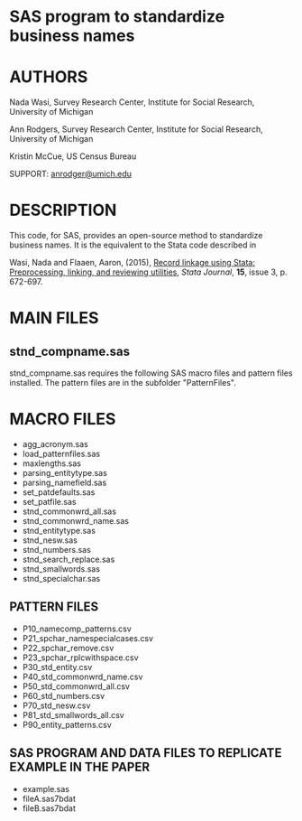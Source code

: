 SAS program to standardize business names
============

AUTHORS
=======
Nada Wasi,
  Survey Research Center,
  Institute for Social Research,
  University of Michigan

Ann Rodgers,
  Survey Research Center,
  Institute for Social Research,
  University of Michigan

Kristin McCue,
  US Census Bureau



SUPPORT:    <anrodger@umich.edu>

DESCRIPTION
===========
This code, for SAS, provides an open-source method to standardize business names. It is the equivalent to the Stata code described in


  Wasi, Nada and Flaaen, Aaron, (2015), [Record linkage using Stata: Preprocessing, linking, and reviewing utilities](http://www.stata-journal.com/article.html?article=dm0082), <i>Stata Journal</i>, <b>15</b>, issue 3, p. 672-697.


MAIN FILES
==========

stnd_compname.sas
-----------------

stnd_compname.sas requires the following SAS macro files and pattern files installed.
The pattern files are in the subfolder "PatternFiles".

MACRO FILES
===========
-  agg_acronym.sas
-  load_patternfiles.sas
-  maxlengths.sas
-  parsing_entitytype.sas
-  parsing_namefield.sas
-  set_patdefaults.sas
-  set_patfile.sas
-  stnd_commonwrd_all.sas
-  stnd_commonwrd_name.sas
-  stnd_entitytype.sas
-  stnd_nesw.sas
-  stnd_numbers.sas
-  stnd_search_replace.sas
-  stnd_smallwords.sas
-  stnd_specialchar.sas


PATTERN FILES
-------------
-  P10_namecomp_patterns.csv
-  P21_spchar_namespecialcases.csv
-  P22_spchar_remove.csv
-  P23_spchar_rplcwithspace.csv
-  P30_std_entity.csv
-  P40_std_commonwrd_name.csv
-  P50_std_commonwrd_all.csv
-  P60_std_numbers.csv
-  P70_std_nesw.csv
-  P81_std_smallwords_all.csv
-  P90_entity_patterns.csv


SAS PROGRAM AND DATA FILES TO REPLICATE EXAMPLE IN THE PAPER
------------------------------------------------------------
-  example.sas
-  fileA.sas7bdat
-  fileB.sas7bdat
